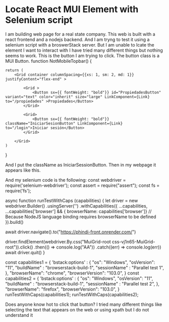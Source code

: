 
# Locate React MUI Element with Selenium script

I am building web page for a real state company. This web is built with a react frontend and a nodejs backend. And I am tryng to test it using a selenium script with a broswerStack server. But I am unable to lcate the element I want to interact with I have tried many different things but nothing seems to work. This is the button I am trying to click.
The button class is a MUI Button.
function NotMobileTopbar() {

    return (
        <Grid container columnSpacing={{xs: 1, sm: 2, md: 1}} justifyContent="flex-end" >

            <Grid >
                <Button sx={{ fontWeight: "bold"}} id="PropiedadesButton" variant="text" color="inherit" size="large" LinkComponent={Link} to="/propiedades" >Propiedades</Button>
            </Grid>

            <Grid>
                <Button sx={{ fontWeight: "bold"}} className="IniciarSesionButton" LinkComponent={Link} to="/login">Iniciar sesión</Button>
            </Grid>

        </Grid>
    )
} 

And I put the className as IniciarSessionButton.
Then in my webpage it appears like this.

And my selenium code is the following:
const webdriver = require('selenium-webdriver');
const assert = require("assert");
const fs = require('fs');

async function runTestWithCaps (capabilities) {
  let driver = new webdriver.Builder()
    .usingServer('')
    .withCapabilities({
      ...capabilities,
      ...capabilities['browser'] && { browserName: capabilities['browser']}  // Because NodeJS language binding requires browserName to be defined
    }).build()

  await driver.navigate().to("https://phindi-front.onrender.com/")

  driver.findElement(webdriver.By.css("MuiGrid-root css-vj1n65-MuiGrid-root")).click()
  .then(() => console.log("AA"))
  .catch((err) => console.log(err))
  await driver.quit()
}

const capabilities1 = {
    'bstack:options' : {
        "os": "Windows",
        "osVersion": "11",
        "buildName" : "browserstack-build-1",
        "sessionName" : "Parallel test 1",
    },
    "browserName": "chrome",
    "browserVersion": "103.0",
    }
 const capabilities2 = {
    'bstack:options' : {
        "os": "Windows",
        "osVersion": "11",
        "buildName" : "browserstack-build-1",
        "sessionName" : "Parallel test 2",
    },
    "browserName": "firefox",
    "browserVersion": "103.0",
    }
runTestWithCaps(capabilities1);
runTestWithCaps(capabilities2);

Does anyone know hot to click that button?
I tried many different things like selecting the text that appears on the web or using xpath but I do not understand it

        